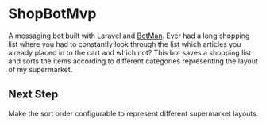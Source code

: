 # ShopBotMvp

A messaging bot built with Laravel and [BotMan](https://github.com/mpociot/botman). Ever had a long shopping list where you had to constantly look through the list which articles you already placed in to the cart and which not? This bot saves a shopping list and sorts the items according to different categories representing the layout of my supermarket.

## Next Step

Make the sort order configurable to represent different supermarket layouts.


